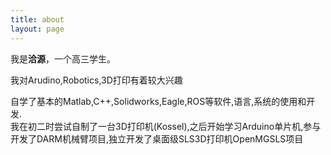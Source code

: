 ```yaml
---
title: about
layout: page
---
```


我是**洽源**，一个高三学生。

我对Arudino,Robotics,3D打印有着较大兴趣

自学了基本的Matlab,C++,Solidworks,Eagle,ROS等软件,语言,系统的使用和开发.  
我在初二时尝试自制了一台3D打印机(Kossel),之后开始学习Arduino单片机,参与开发了DARM机械臂项目,独立开发了桌面级SLS3D打印机OpenMGSLS项目
